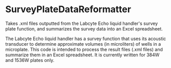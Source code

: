 # SurveyPlateDataReformatter
Takes .xml files outputted from the Labcyte Echo liquid handler's survey plate function, and summarizes the survey data into an Excel spreadsheet.

The Labcyte Echo liquid handler has a survey function that uses its acoustic transducer to determine approximate volumes (in microliters) of wells in a microplate. This code is intended to process the result files (.xml files) and summarize them in an Excel spreadsheet. It is currently written for 384W and 1536W plates only.
